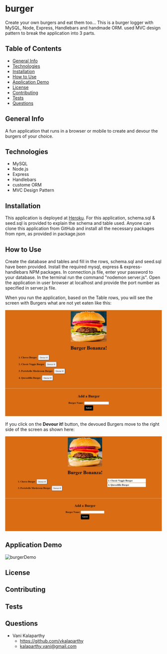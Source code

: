 # burger
Create your own burgers and eat them too...
This is a burger logger with MySQL, Node, Express, Handlebars and handmade ORM. used MVC design pattern to break the application into 3 parts.

## Table of Contents
* [General Info](#general-info)
* [Technologies](#technologies)
* [Installation](#installation)
* [How to Use](#usage)
* [Application Demo](#application-demo)
* [License](#license)
* [Contributing](#contributing)
* [Tests](#tests)
* [Questions](#questions)

## General Info
A fun application that runs in a browser or mobile to create and devour the burgers of your choice.

## Technologies
* MySQL
* Node.js
* Express
* Handlebars
* custome ORM
* MVC Design Pattern

## Installation
This application is deployed at [Heroku](https://burgerstodevour.herokuapp.com/). For this application, schema.sql & seed.sql is provided to explain the schema and table used.  Anyone can clone this application from GitHub and install all the necessary packages from npm, as provided in package.json

## How to Use
Create the database and tables and fill in the rows, schema.sql and seed.sql have been provided. Install the required mysql, express & express-handlebars NPM packages. In connection.js file, enter your password to your database. In the terminal run the command "nodemon server.js". Open the application in user browser at localhost and provide the port number as specified in server.js file. 

When you run the application, based on the Table rows, you will see the screen with Burgers what are not yet eaten like this:

![screenshot1](./public/assets/img/Capture1.JPG)

If you click on the **Devour it!** button, the devoued Burgers move to the right side of the screen as shown here:

![screenshot1](./public/assets/img/Capture2.JPG)

## Application Demo

![burgerDemo](./public/assets/img/MVC-With-Yummy-Burgers!.gif)

## License

## Contributing
## Tests

## Questions
* Vani Kalaparthy
  * https://github.com/vkalaparthy
  * kalaparthy.vani@gmail.com
